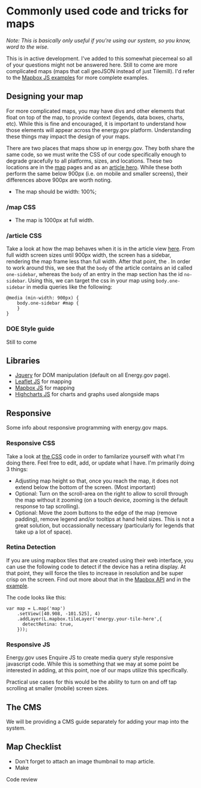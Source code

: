 Commonly used code and tricks for maps
======================================

*Note: This is basically only useful if you're using our system, so you know, word to the wise.*

This is in active development. I've added to this somewhat piecemeal so all of your questions might not be answered here. Still to come are more complicated maps (maps that call geoJSON instead of just Tilemill). I'd refer to the [Mapbox JS examples](https://www.mapbox.com/mapbox.js/example/v1.0.0/) for more complete examples.

## Designing your map
For more complicated maps, you may have divs and other elements that float on top of the map, to provide context (legends, data boxes, charts, etc). While this is fine and encouraged, it is important to understand how those elements will appear across the energy.gov platform. Understanding these things may impact the design of your maps. 

There are two places that maps show up in energy.gov. They both share the same code, so we must write the CSS of our code specifically enough to degrade gracefully to all platforms, sizes, and locations. These two locations are in the [map](http://energy.gov/maps/wind-farms-through-years) pages and as an [article hero](http://energy.gov/articles/wind-farm-growth-through-years). While these both perform the same below 900px (i.e. on mobile and smaller screens), their differences above 900px are worth noting. 

* The map should be width: 100%;

### /map CSS
* The map is 1000px at full width.

### /article CSS
Take a look at how the map behaves when it is in the article view [here](http://energy.gov/articles/wind-farm-growth-through-years). From full width screen sizes until 900px width, the screen has a sidebar, rendering the map frame less than full width. After that point, the . In order to work around this, we see that the `body` of the article contains an id called `one-sidebar`, whereas the `body` of an entry in the map section has the id `no-sidebar`. Using this, we can target the css in your map using `body.one-sidebar` in media queries like the following:

```
@media (min-width: 900px) {
    body.one-sidebar #map { 
    }
}
```

### DOE Style guide
Still to come

## Libraries
* [Jquery](http://jquery.com/) for DOM manipulation (default on all Energy.gov page).
* [Leaflet JS](http://leafletjs.com/reference.html) for mapping
* [Mapbox JS](https://www.mapbox.com/mapbox.js/) for mapping
* [Highcharts JS](http://www.highcharts.com/) for charts and graphs used alongside maps

## Responsive
Some info about responsive programming with energy.gov maps.

### Responsive CSS
Take a look at [the CSS](https://github.com/energyapps/templates/blob/master/map/responsive.css) code in order to familarize yourself with what I'm doing there. Feel free to edit, add, or update what I have. I'm primarily doing 3 things:
* Adjusting map height so that, once you reach the map, it does not extend below the bottom of the screen. (Most important)
* Optional: Turn on the scroll-area on the right to allow to scroll through the map without it zooming (on a touch device, zooming is the default response to tap scrolling).
* Optional: Move the zoom buttons to the edge of the map (remove padding), remove legend and/or tooltips at hand held sizes. This is not a great solution, but occassionally necessary (particularly for legends that take up a lot of space).


### Retina Detection
If you are using mapbox tiles that are created using their web interface, you can use the following code to detect if the device has a retina display. At that point, they will force the tiles to increase in resolution and be super crisp on the screen. Find out more about that in the [Mapbox API](https://www.mapbox.com/mapbox.js/api/v1.5.2/#L.mapbox.tileLayer) and in the [example](https://www.mapbox.com/mapbox.js/example/v1.0.0/retina/).

The code looks like this: 
```
var map = L.map('map')
    .setView([40.908, -101.525], 4)
    .addLayer(L.mapbox.tileLayer('energy.your-tile-here',{
      detectRetina: true,  
    }));
```

### Responsive JS
Energy.gov uses Enquire JS to create media query style responsive javascript code. While this is something that we may at some point be interested in adding, at this point, noe of our maps utilize this specifically. 

Practical use cases for this would be the ability to turn on and off tap scrolling at smaller (mobile) screen sizes.  

## The CMS
We will be providing a CMS guide separately for adding your map into the system.

## Map Checklist
* Don't forget to attach an image thumbnail to map article.
* Make









Code review